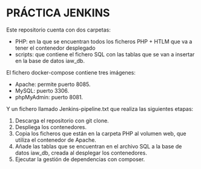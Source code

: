 # PRÁCTICA JENKINS

Este repositorio cuenta con dos carpetas:
  - PHP: en la que se encuentran todos los ficheros PHP + HTLM que va a tener el contenedor desplegado
  - scripts: que contiene el fichero SQL con las tablas que se van a insertar en la base de datos iaw_db.

El fichero docker-compose contiene tres imágenes:
  - Apache: permite puerto 8085.
  - MySQL: puerto 3306.
  - phpMyAdmin: puerto 8081.

Y un fichero llamado Jenkins-pipeline.txt que realiza las siguientes etapas:
  1. Descarga el repositorio con git clone.
  2. Despliega los contenedores.
  3. Copia los ficheros que están en la carpeta PHP al volumen web, que utiliza el contenedor de Apache.
  4. Añade las tablas que se encuentran en el archivo SQL a la base de datos iaw_db, creada al desplegar los contenedores.
  5. Ejecutar la gestión de dependencias con composer.
